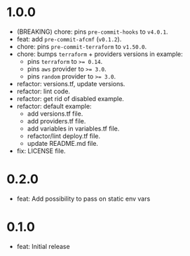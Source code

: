 1.0.0
=====

* (BREAKING) chore: pins `pre-commit-hooks` to `v4.0.1`.
* feat: add `pre-commit-afcmf` (`v0.1.2`).
* chore: pins `pre-commit-terraform` to `v1.50.0`.
* chore: bumps `terraform` + providers versions in example:
  * pins `terraform` to `>= 0.14`.
  * pins `aws` provider to `>= 3.0`.
  * pins `random` provider to `>= 3.0`.
* refactor: versions.tf, update versions.
* refactor: lint code.
* refactor: get rid of disabled example.
* refactor: default example:
  * add versions.tf file.
  * add providers.tf file.
  * add variables in variables.tf file.
  * refactor/lint deploy.tf file.
  * update README.md file.
* fix: LICENSE file.

0.2.0
=====

* feat: Add possibility to pass on static env vars

0.1.0
=====

* feat: Initial release
